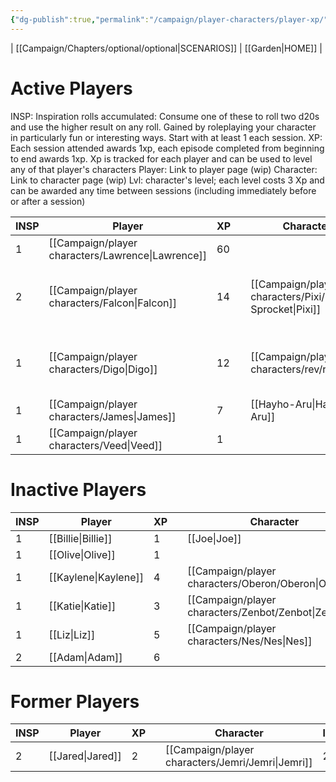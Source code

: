```yaml
---
{"dg-publish":true,"permalink":"/campaign/player-characters/player-xp/","tags":["gardenEntry"]}
---
```


| [[Campaign/Chapters/optional/optional\|SCENARIOS]] | [[Garden\|HOME]] |
# Active Players
INSP: Inspiration rolls accumulated: Consume one of these to roll two d20s and use the higher result on any roll. Gained by roleplaying your character in particularly fun or interesting ways. Start with at least 1 each session.
XP: Each session attended awards 1xp, each episode completed from beginning to end awards 1xp. Xp is tracked for each player and can be used to level any of that player's characters
Player: Link to player page (wip)
Character:  Link to character page (wip)
Lvl: character's level; each level costs 3 Xp and can be awarded any time between sessions (including immediately before or after a session)

| INSP | Player       | XP  |     | Character               | Lvl | Character         | Lvl | Character              | Lvl |
| ---- | ------------ | --- | --- | ----------------------- | --- | ----------------- | --- | ---------------------- | --- |
| 1    | [[Campaign/player characters/Lawrence\|Lawrence]] | 60  |     |                         |     |                   |     |                        |     |
| 2    | [[Campaign/player characters/Falcon\|Falcon]]   | 14  |     | [[Campaign/player characters/Pixi/Pixi Sprocket\|Pixi]] | 4   | [[Campaign/player characters/Dr. Rivers/Dr. Rivers\|Dr. Rivers]]    | 2   | [[Campaign/player characters/Birds on the Flame/Birds on the Flame\|Birds on the Flame]] | 2   |
| 1    | [[Campaign/player characters/Digo\|Digo]]     | 12  |     | [[Campaign/player characters/rev/rev\|rev]]                 | 4   | [[Campaign/player characters/The Eaten One/The Eaten One\|The Eaten One]] | 2   |                        |     |
| 1    | [[Campaign/player characters/James\|James]]    | 7   |     | [[Hayho-Aru\|Hayho-Aru]]           | 2   |                   |     |                        |     |
| 1    | [[Campaign/player characters/Veed\|Veed]]     | 1   |     |                         |     |                   |     |                        |     |

# Inactive Players

| INSP | Player      | XP  |     | Character  | lvl | Character | lvl | Character | lvl |
| ---- | ----------- | --- | --- | ---------- | --- | --------- | --- | --------- | --- |
| 1    | [[Billie\|Billie]]  | 1   |     | [[Joe\|Joe]]    | 1   |           |     |           |     |
| 1    | [[Olive\|Olive]]   | 1   |     |            |     |           |     |           |     |
| 1    | [[Kaylene\|Kaylene]] | 4   |     | [[Campaign/player characters/Oberon/Oberon\|Oberon]] | 4   |           |     |           |     |
| 1    | [[Katie\|Katie]]   | 3   |     | [[Campaign/player characters/Zenbot/Zenbot\|Zenbot]] | 3   |           |     |           |     |
| 1    | [[Liz\|Liz]]     | 5   |     | [[Campaign/player characters/Nes/Nes\|Nes]]    | 3   |           |     |           |     |
| 2    | [[Adam\|Adam]]    | 6   |     |            |     |           |     |           |     |
# Former Players
| INSP | Player    | XP  |     | Character | lvl | Character | lvl | Character | lvl |
| ---- | --------- | --- | --- | --------- | --- | --------- | --- | --------- | --- |
| 2    | [[Jared\|Jared]] | 2   |     | [[Campaign/player characters/Jemri/Jemri\|Jemri]] | 2   | [[Campaign/player characters/K'zyn/K'zyn\|K'zyn]] | 3   |           |     |
